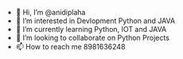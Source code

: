 - 👋 Hi, I’m @anidiplaha
- 👀 I’m interested in Devlopment Python and JAVA
- 🌱 I’m currently learning Python, IOT and JAVA
- 💞️ I’m looking to collaborate on Python Projects
- 📫 How to reach me 8981636248

<!---
anidiplaha/anidiplaha is a ✨ special ✨ repository because its `README.md` (this file) appears on your GitHub profile.
You can click the Preview link to take a look at your changes.
--->
